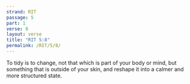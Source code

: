 ```yaml
---
strand: RIT
passage: 5
part: 1
verse: 8
layout: verse
title: "RIT 5:8"
permalink: /RIT/5/8/
---
```

To tidy is to change, not that which is part of your body or mind, but something that is outside of your skin, and reshape it into a calmer and more structured state.
